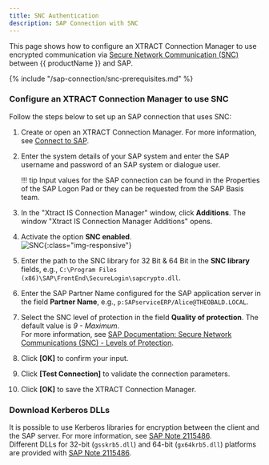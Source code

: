 ```yaml
---
title: SNC Authentication
description: SAP Connection with SNC
---
```


This page shows how to configure an XTRACT Connection Manager to use encrypted communication via [Secure Network Communication (SNC)](https://help.sap.com/doc/saphelp_nw73ehp1/7.31.19/en-US/e6/56f466e99a11d1a5b00000e835363f/content.htm?no_cache=true) between {{ productName }} and SAP.

{% include "/sap-connection/snc-prerequisites.md" %}

### Configure an XTRACT Connection Manager to use SNC

Follow the steps below to set up an SAP connection that uses SNC:

1. Create or open an XTRACT Connection Manager. For more information, see [Connect to SAP](index.md#connect-to-sap).
2. Enter the system details of your SAP system and enter the SAP username and password of an SAP system or dialogue user.  

	!!! tip
		Input values for the SAP connection can be found in the Properties of the SAP Logon Pad or they can be requested from the SAP Basis team.
	
3. In the "Xtract IS Connection Manager" window, click **Additions**. The window "Xtract IS Connection Manager Additions" opens.
4. Activate the option **SNC enabled**.<br>
![SNC](../../assets/images/xis/documentation/sap-connection/snc-connection-manager.png){:class="img-responsive"}
5. Enter the path to the SNC library for 32 Bit & 64 Bit in the **SNC library** fields, e.g., `C:\Program Files (x86)\SAP\FrontEnd\SecureLogin\sapcrypto.dll`.
6. Enter the SAP Partner Name configured for the SAP application server in the field **Partner Name**, e.g., `p:SAPserviceERP/Alice@THEOBALD.LOCAL`.
7. Select the SNC level of protection in the field **Quality of protection**. The default value is *9 - Maximum*. <br>
For more information, see [SAP Documentation: Secure Network Communications (SNC) - Levels of Protection](https://help.sap.com/docs/SAP_NETWEAVER_701/6f3e0bea6c4b101484fcf5305b4d624b/e656f466e99a11d1a5b00000e835363f.html?version=7.01.22#levels-of-protection).
8. Click **[OK]** to confirm your input.
9. Click **[Test Connection]** to validate the connection parameters. 
10. Click **[OK]** to save the XTRACT Connection Manager.

### Download Kerberos DLLs

It is possible to use Kerberos libraries for encryption between the client and the SAP server.
For more information, see [SAP Note 2115486](https://launchpad.support.sap.com/#/notes/2115486). <br>
Different DLLs for 32-bit (`gsskrb5.dll`) and 64-bit (`gx64krb5.dll`) platforms are provided with [SAP Note 2115486](https://launchpad.support.sap.com/#/notes/2115486).


